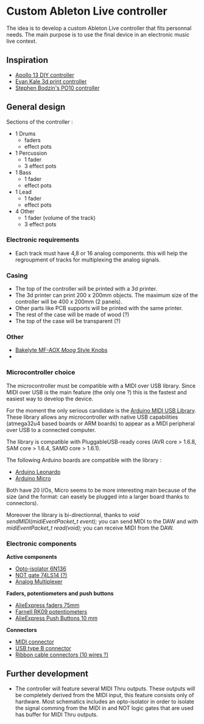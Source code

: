 # Custom Ableton Live controller

The idea is to develop a custom Ableton Live controller that fits personnal needs. The main purpose is to use the final device in an electronic music live context.

## Inspiration
* [Apollo 13 DIY controller](https://adamdzak.blogspot.de/2012/07/introducingapollo-13.html)
* [Evan Kale 3d print controller](https://www.youtube.com/watch?v=4sopfrr1830)
* [Stephen Bodzin's PO10 controller](https://www.youtube.com/watch?v=Hv_oF2ol_Ks&t=2316s)

## General design
Sections of the controller :
* 1 Drums
    * faders
    *  effect pots
* 1 Percussion
    * 1 fader
    * 3 effect pots
* 1 Bass
    * 1 fader
    * effect pots
* 1 Lead
    * 1 fader
    * effect pots
* 4 Other
    * 1 fader (volume of the track)
    * 3 effect pots

### Electronic requirements
* Each track must have 4,8 or 16 analog components. this will help the regroupment of tracks for multiplexing the analog signals.

### Casing
* The top of the controller will be printed with a 3d printer.
* The 3d printer can print 200 x 200mm objects. The maximum size of the controller will be 400 x 200mm (2 panels). 
* Other parts like PCB supports will be printed with the same printer.
* The rest of the case will be made of wood (?)
* The top of the case will be transparent (?)

### Other
* [Bakelyte MF-AOX _Moog_ Style Knobs](https://fr.aliexpress.com/item/5Pcs-MF-A01-MF-A02-MF-A03-MF-A04-MF-A05-Potentiometer-Knob-WH118-WX050-Rotary/32863008984.html?spm=a2g0w.search0104.3.131.2e8f79f9ArqRCu&ws_ab_test=searchweb0_0,searchweb201602_5_10320_10152_10321_10065_10151_10344_10068_5722815_10342_10547_10343_10340_10341_5722915_5722615_10696_10194_10084_10083_10618_10304_10307_10306_10302_5722715_5711215_10059_308_100031_10103_10624_10623_10622_5711315_5722515_10621_10620_10814_10815,searchweb201603_25,ppcSwitch_4&algo_expid=3713f69c-d8db-470e-818c-062a083249c2-19&algo_pvid=3713f69c-d8db-470e-818c-062a083249c2&priceBeautifyAB=0)
* 


### Microcontroller choice
The microcontroller must be compatible with a MIDI over USB library. Since MIDI over USB is the main feature (the only one ?) this is the fastest and easiest way to develop the device.

For the moment the only serious candidate is the [Arduino MIDI USB Library](https://www.arduino.cc/en/Reference/MIDIUSB). These library allows any microcontroller with native USB capabilities (atmega32u4 based boards or ARM boards) to appear as a MIDI peripheral over USB to a connected computer.

The library is compatible with PluggableUSB-ready cores (AVR core > 1.6.8, SAM core > 1.6.4, SAMD core > 1.6.1).

The following Arduino boards are compatible with the library :
* [Arduino Leonardo](https://www.arduino.cc/en/Main/Arduino_BoardLeonardo)
* [Arduino Micro](https://www.arduino.cc/en/pmwiki.php?n=Main/arduinoBoardMicro)

Both have 20 I/Os, Micro seems to be more interesting main because of the size (and the format: can easely be plugged into a larger board thanks to connectors).

Moreover the library is bi-directionnal, thanks to _void sendMIDI(midiEventPacket_t event);_ you can send MIDI to the DAW and with _midiEventPacket_t read(void);_ you can receive MIDI from the DAW.

### Electronic components

__Active components__
* [Opto-isolator 6N136]()
* [NOT gate 74LS14 (?)]()
* [Analog Multiplexer]()

__Faders, potentiometers and push buttons__
* [AlieExpress faders 75mm](https://fr.aliexpress.com/item/5-Pcs-75-MM-Double-B10K-Original-B10KX2-Behringer-Pot-Mixer-Fader/32860718454.html?spm=a2g0w.search0204.3.8.5b3e293fKfCkXj&ws_ab_test=searchweb0_0,searchweb201602_5_10320_10152_10321_10065_10151_10344_10068_5722815_10342_10547_10343_10340_10341_5722915_5722615_10696_10194_10084_10083_10618_10304_10307_10306_10302_5722715_5711215_10059_308_100031_10103_10624_10623_10622_5711315_5722515_10621_10620_10814_10815,searchweb201603_1,ppcSwitch_5_ppcChannel&algo_expid=a4f2b774-d9a6-4d71-8f13-5fea60cd70fc-0&algo_pvid=a4f2b774-d9a6-4d71-8f13-5fea60cd70fc&transAbTest=ae803_1&priceBeautifyAB=0)
* [Farnell RK09 potentiometers](http://fr.farnell.com/alps/rk09k1130ah1/potentiometre-rotatif-10k-17mm/dp/1191725?MER=bn_browse_1TP_MostPopular_2)
* [AlieExpress Push Buttons 10 mm](https://fr.aliexpress.com/item/6pcs-self-reset-Push-Button-Switch-10mm-Self-Return-Momentary-Push-Button-Switch/32814986667.html?spm=a2g0w.search0204.3.237.330e1fdfPRSZHA&ws_ab_test=searchweb0_0,searchweb201602_5_10320_10152_10321_10065_10151_10344_10068_5722815_10342_10547_10343_10340_10341_5722915_5722615_10696_10194_10084_10083_10618_10304_10307_10306_10302_5722715_5711215_10059_308_100031_10103_10624_10623_10622_5711315_5722515_10621_10620_10814_10815,searchweb201603_1,ppcSwitch_5_ppcChannel&algo_expid=ddd49a58-e49d-4ea7-9a1c-c16a629be649-0&algo_pvid=ddd49a58-e49d-4ea7-9a1c-c16a629be649&transAbTest=ae803_1&priceBeautifyAB=0)

__Connectors__
* [MIDI connector](https://fr.aliexpress.com/item/20pcs-4P-5P-6P-7P-8P-DIN-S-Terminal-Connector-Midi-Cable-Lead-Audio-Plug-Female/32843864182.html?spm=a2g0w.search0104.3.71.1b6222dfTU29ua&ws_ab_test=searchweb0_0,searchweb201602_5_10320_10152_10321_10065_10151_10344_10068_5722815_10342_10547_10343_10340_10341_5722915_5722615_10696_10194_10084_10083_10618_10304_10307_10306_10302_5722715_5711215_10059_308_100031_10103_10624_10623_10622_5711315_5722515_10621_10620_10814_10815,searchweb201603_25,ppcSwitch_4&algo_expid=f8774b94-0b66-4360-afd0-9cbdfbefd872-10&algo_pvid=f8774b94-0b66-4360-afd0-9cbdfbefd872&priceBeautifyAB=0)
* [USB type B connector]()
* [Ribbon cable connectors (10 wires ?)]()

## Further development

* The controller will feature several MIDI Thru outputs. These outputs will be completely derived from the MIDI input, this feature consists only of hardware. Most schematics includes an opto-isolator in order to isolate the signal comming from the MIDI in and NOT logic gates that are used has buffer for MIDI Thru outputs.
